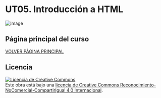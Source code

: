 # UT05. Introducción a HTML

![image](https://github.com/profeMelola/LM-07-2023-24/assets/91023374/666088ae-93d8-4bb2-9a6d-ee2cec9f470f)

## Página principal del curso
[VOLVER PÁGINA PRINCIPAL](https://github.com/profeMelola/LM-00-2023-24)

## Licencia

<a rel="license" href="http://creativecommons.org/licenses/by-nc-sa/4.0/"><img alt="Licencia de Creative Commons" style="border-width:0" src="https://i.creativecommons.org/l/by-nc-sa/4.0/88x31.png" /></a><br />Este obra está bajo una <a rel="license" href="http://creativecommons.org/licenses/by-nc-sa/4.0/">licencia de Creative Commons Reconocimiento-NoComercial-CompartirIgual 4.0 Internacional</a>.

